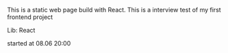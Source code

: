This is a static web page build with React.
This is a interview test of my first frontend project



Lib:   React



started at 08.06 20:00
